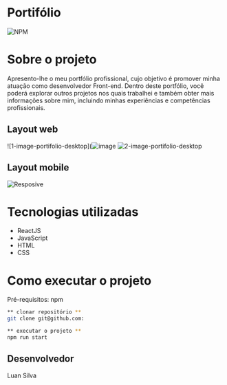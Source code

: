 

# Portifólio
![NPM](https://img.shields.io/npm/l/react)

# Sobre o projeto

Apresento-lhe o meu portfólio profissional, cujo objetivo é promover minha atuação como desenvolvedor Front-end. Dentro deste portfólio, você poderá explorar outros projetos nos quais trabalhei e também obter mais informações sobre mim, incluindo minhas experiências e competências profissionais.

## Layout web
![1-image-portifolio-desktop](![image](https://github.com/LuanSilva669/LuanS-Portfolio/assets/125572605/dc57dd40-7431-4a23-93ae-5ac8147d4435)
![2-image-portifolio-desktop](![image](https://github.com/LuanSilva669/LuanS-Portfolio/assets/125572605/08a58158-f4e8-4f55-b1f9-abc869809eda)
)
## Layout mobile
![Resposive]()



# Tecnologias utilizadas

- ReactJS
- JavaScript
- HTML
- CSS

# Como executar o projeto

Pré-requisitos: npm

```bash
** clonar repositório **
git clone git@github.com:

** executar o projeto **
npm run start
```

## Desenvolvedor

Luan Silva
